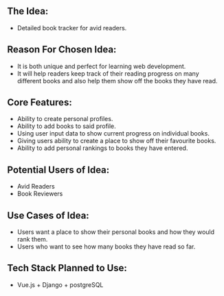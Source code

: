 ## The Idea:
+ Detailed book tracker for avid readers.


## Reason For Chosen Idea:
+ It is both unique and perfect for learning web development. 
+ It will help readers keep track of their reading progress on many different books and also help them show off the books they have read.

## Core Features:
+ Ability to create personal profiles.
+ Ability to add books to said profile.
+ Using user input data to show current progress on individual books.
+ Giving users ability to create a place to show off their favourite books.
+ Ability to add personal rankings to books they have entered.

## Potential Users of Idea:
+ Avid Readers
+ Book Reviewers

## Use Cases of Idea:
+ Users want a place to show their personal books and how they would rank them.
+ Users who want to see how many books they have read so far.

## Tech Stack Planned to Use:

* Vue.js + Django + postgreSQL




















